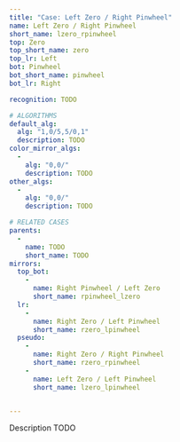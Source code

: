 ```yaml
---
title: "Case: Left Zero / Right Pinwheel"
name: Left Zero / Right Pinwheel
short_name: lzero_rpinwheel
top: Zero
top_short_name: zero
top_lr: Left
bot: Pinwheel
bot_short_name: pinwheel
bot_lr: Right

recognition: TODO

# ALGORITHMS
default_alg:
  alg: "1,0/5,5/0,1"
  description: TODO
color_mirror_algs:
  -
    alg: "0,0/"
    description: TODO
other_algs:
  -
    alg: "0,0/"
    description: TODO

# RELATED CASES
parents:
  -
    name: TODO
    short_name: TODO
mirrors:
  top_bot:
    -
      name: Right Pinwheel / Left Zero
      short_name: rpinwheel_lzero
  lr:
    -
      name: Right Zero / Left Pinwheel
      short_name: rzero_lpinwheel
  pseudo:
    -
      name: Right Zero / Right Pinwheel
      short_name: rzero_rpinwheel
    -
      name: Left Zero / Left Pinwheel
      short_name: lzero_lpinwheel


---
```


Description TODO

